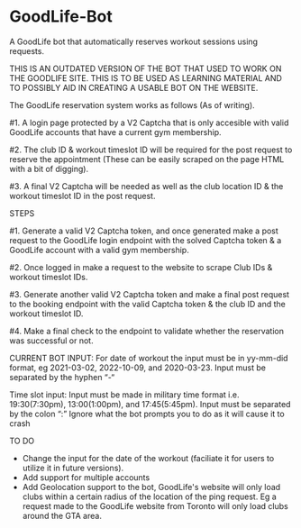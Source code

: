 # GoodLife-Bot
A GoodLife bot that automatically reserves workout sessions using requests.

THIS IS AN OUTDATED VERSION OF THE BOT THAT USED TO WORK ON THE GOODLIFE SITE. THIS IS TO BE USED AS LEARNING MATERIAL AND TO POSSIBLY AID IN CREATING A USABLE BOT ON THE WEBSITE.

The GoodLife reservation system works as follows (As of writing).

#1. A login page protected by a V2 Captcha that is only accesible with valid GoodLife accounts that have a current gym membership.

#2. The club ID & workout timeslot ID will be required for the post request to reserve the appointment (These can be easily scraped on the page HTML with a bit of digging).

#3. A final V2 Captcha will be needed as well as the club location ID & the workout timeslot ID in the post request.

STEPS

#1. Generate a valid V2 Captcha token, and once generated make a post request to the GoodLife login endpoint with the solved Captcha token & a GoodLife account with a valid gym membership.

#2. Once logged in make a request to the website to scrape Club IDs & workout timeslot IDs.

#3. Generate another valid V2 Captcha token and make a final post request to the booking endpoint with the valid Captcha token & the club ID and the workout timeslot ID.

#4. Make a final check to the endpoint to validate whether the reservation was successful or not.



CURRENT BOT INPUT:
For date of workout the input must be in yy-mm-did format, eg 2021-03-02, 2022-10-09, and 2020-03-23. Input must be separated by the hyphen “-“

Time slot input:
Input must be made in military time format i.e. 19:30(7:30pm), 13:00(1:00pm), and 17:45(5:45pm). Input must be separated by the colon “:”
Ignore what the bot prompts you to do as it will cause it to crash

TO DO
- Change the input for the date of the workout (faciliate it for users to utilize it in future versions).
- Add support for multiple accounts
- Add Geolocation support to the bot, GoodLife's website will only load clubs within a certain radius of the location of the ping request. Eg a request made to the GoodLife website from Toronto will only load clubs around the GTA area.
